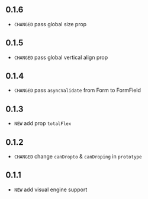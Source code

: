## 0.1.6

* `CHANGED` pass global size prop

## 0.1.5

* `CHANGED` pass global vertical align prop

## 0.1.4

* `CHANGED` pass `asyncValidate` from Form to FormField

## 0.1.3

* `NEW` add prop `totalFlex`

## 0.1.2

* `CHANGED` change `canDropto` & `canDroping` in `prototype`

## 0.1.1

* `NEW` add visual engine support